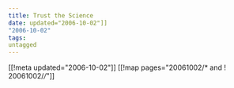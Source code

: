```yaml
---
title: Trust the Science
date: updated="2006-10-02"]]
"2006-10-02"
tags:
untagged
---
```

[[!meta updated="2006-10-02"]]
[[!map pages="20061002/* and ! 20061002/*/*"]]
